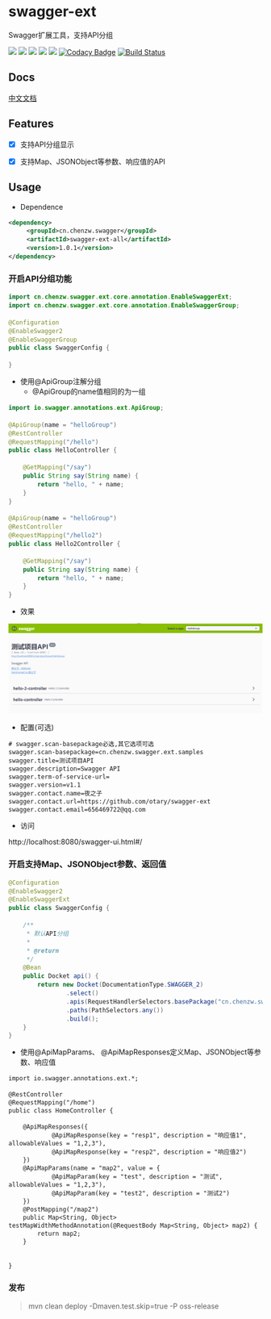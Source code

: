 # swagger-ext

Swagger扩展工具，支持API分组

![](https://img.shields.io/badge/springboot-2.1.5.RELEASE-brightgreen)
![](https://img.shields.io/badge/spring--framework-4.3.24.RELEASE-brightgreen)
![](https://img.shields.io/badge/jdk-1.8-green)
![](https://img.shields.io/badge/springfox--swagger2-2.9.2-brightgreen)
![](https://img.shields.io/badge/javassist-3.25.0--GA-brightgreen)
[![Codacy Badge](https://api.codacy.com/project/badge/Grade/fbaa198ef0ed46409d93384dfbb6643b)](https://www.codacy.com/manual/otary/sms-integration?utm_source=github.com&amp;utm_medium=referral&amp;utm_content=otary/sms-integration&amp;utm_campaign=Badge_Grade)
[![Build Status](https://travis-ci.org/otary/swagger-ext.svg?branch=master)](https://travis-ci.org/otary/swagger-ext)


## Docs

[中文文档](https://otary.github.io/swagger-ext/)

## Features

- [x] 支持API分组显示
- [x] 支持Map、JSONObject等参数、响应值的API


## Usage

- Dependence

``` xml
<dependency>
     <groupId>cn.chenzw.swagger</groupId>
     <artifactId>swagger-ext-all</artifactId>
     <version>1.0.1</version>
</dependency>
```

### 开启API分组功能

``` java
import cn.chenzw.swagger.ext.core.annotation.EnableSwaggerExt;
import cn.chenzw.swagger.ext.core.annotation.EnableSwaggerGroup;

@Configuration
@EnableSwagger2
@EnableSwaggerGroup
public class SwaggerConfig {

}
```

- 使用@ApiGroup注解分组
  - @ApiGroup的name值相同的为一组
  
``` java
import io.swagger.annotations.ext.ApiGroup;

@ApiGroup(name = "helloGroup")
@RestController
@RequestMapping("/hello")
public class HelloController {

    @GetMapping("/say")
    public String say(String name) {
        return "hello, " + name;
    }
}

@ApiGroup(name = "helloGroup")
@RestController
@RequestMapping("/hello2")
public class Hello2Controller {

    @GetMapping("/say")
    public String say(String name) {
        return "hello, " + name;
    }
}

```

- 效果

![](images/15b7c0c9.png)

- 配置(可选)

``` properties
# swagger.scan-basepackage必选,其它选项可选
swagger.scan-basepackage=cn.chenzw.swagger.ext.samples
swagger.title=测试项目API
swagger.description=Swagger API
swagger.term-of-service-url=
swagger.version=v1.1
swagger.contact.name=夜之子
swagger.contact.url=https://github.com/otary/swagger-ext
swagger.contact.email=656469722@qq.com
```

- 访问

http://localhost:8080/swagger-ui.html#/


### 开启支持Map、JSONObject参数、返回值


``` java
@Configuration
@EnableSwagger2
@EnableSwaggerExt
public class SwaggerConfig {

    /**
     * 默认API分组
     *
     * @return
     */
    @Bean
    public Docket api() {
        return new Docket(DocumentationType.SWAGGER_2)
                .select()
                .apis(RequestHandlerSelectors.basePackage("cn.chenzw.swagger.ext.springboot"))
                .paths(PathSelectors.any())
                .build();
    }
}
```

- 使用@ApiMapParams、 @ApiMapResponses定义Map、JSONObject等参数、响应值

```
import io.swagger.annotations.ext.*;

@RestController
@RequestMapping("/home")
public class HomeController {

    @ApiMapResponses({
            @ApiMapResponse(key = "resp1", description = "响应值1", allowableValues = "1,2,3"),
            @ApiMapResponse(key = "resp2", description = "响应值2")
    })
    @ApiMapParams(name = "map2", value = {
            @ApiMapParam(key = "test", description = "测试", allowableValues = "1,2,3"),
            @ApiMapParam(key = "test2", description = "测试2")
    })
    @PostMapping("/map2")
    public Map<String, Object> testMapWidthMethodAnnotation(@RequestBody Map<String, Object> map2) {
        return map2;
    }


}
```

### 发布

> mvn clean deploy -Dmaven.test.skip=true -P oss-release